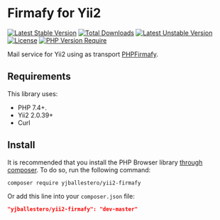 # Firmafy for Yii2
[![Latest Stable Version](http://poser.pugx.org/yjballestero/yii2-firmafy/v)](https://packagist.org/packages/yjballestero/yii2-firmafy) [![Total Downloads](http://poser.pugx.org/yjballestero/yii2-firmafy/downloads)](https://packagist.org/packages/yjballestero/yii2-firmafy) [![Latest Unstable Version](http://poser.pugx.org/yjballestero/yii2-firmafy/v/unstable)](https://packagist.org/packages/yjballestero/yii2-firmafy) [![License](http://poser.pugx.org/yjballestero/yii2-firmafy/license)](https://packagist.org/packages/yjballestero/yii2-firmafy) [![PHP Version Require](http://poser.pugx.org/yjballestero/yii2-firmafy/require/php)](https://packagist.org/packages/yjballestero/yii2-firmafy)

Mail service for Yii2 using as transport [PHPFirmafy](https://devgrupo2000.github.io/firmafy_api/).



## Requirements

This library uses:

* PHP 7.4+.
* Yii2 2.0.39+
* Curl

## Install

It is recommended that you install the PHP Browser library [through composer](http://getcomposer.org). To do so, run the following command:

```sh
composer require yjballestero/yii2-firmafy
```

Or add this line into your `composer.json` file:

```json
"yjballestero/yii2-firmafy": "dev-master"
```
